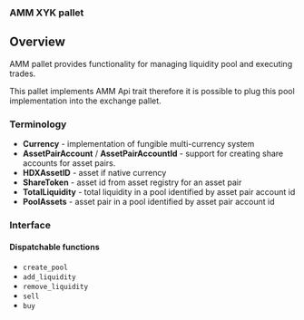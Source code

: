 ### AMM XYK pallet

## Overview
AMM pallet provides functionality for managing liquidity pool and executing trades.

This pallet implements AMM Api trait therefore it is possible to plug this pool implementation
into the exchange pallet.

### Terminology

- **Currency** - implementation of fungible multi-currency system
- **AssetPairAccount** / **AssetPairAccountId** - support for creating share accounts for asset pairs.
- **HDXAssetID** - asset if native currency
- **ShareToken** - asset id from asset registry for an asset pair
- **TotalLiquidity** - total liquidity in a pool identified by asset pair account id
- **PoolAssets** - asset pair in a pool identified by asset pair account id

### Interface

#### Dispatchable functions
- `create_pool`
- `add_liquidity`
- `remove_liquidity`
- `sell`
- `buy`
